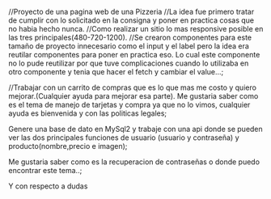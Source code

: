 //Proyecto de una pagina web de una Pizzeria
//La idea fue primero tratar de cumplir con lo solicitado en la consigna y poner en practica cosas que no habia hecho nunca.
//Como realizar un sitio lo mas responsive posible en las tres principales(480-720-1200).
//Se crearon componentes para este tamaño de proyecto innecesario como el input y el label pero la idea era reutilar componentes para poner en practica eso.
Lo cual este componente no lo pude reutilizar por que tuve complicaciones cuando lo utilizaba en otro componente y tenia que hacer el fetch y cambiar el value...;

//Trabajar con un carrito de compras que es lo que mas me costo y quiero mejorar.(Cualquier ayuda para mejorar esa parte).
Me gustaria saber como es el tema de manejo de tarjetas y compra ya que no lo vimos, cualquier ayuda es bienvenida y con las politicas legales;


Genere una base de dato en MySql2 y trabaje con una api donde se pueden ver las dos principales funciones de usuario (usuario y contraseña) y producto(nombre,precio e imagen);

Me gustaria saber como es la recuperacion de contraseñas o donde puedo encontrar este tema..;

Y con respecto a dudas  


